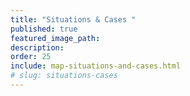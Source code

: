 ```yaml
---
title: "Situations & Cases "
published: true
featured_image_path:
description:
order: 25
include: map-situations-and-cases.html
# slug: situations-cases
---
```

